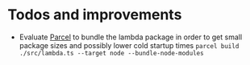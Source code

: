 # Todos and improvements

-   Evaluate [Parcel](https://parceljs.org/cli.html) to bundle the lambda package in order to get small package sizes and
possibly lower cold startup times `parcel build ./src/lambda.ts --target node --bundle-node-modules`